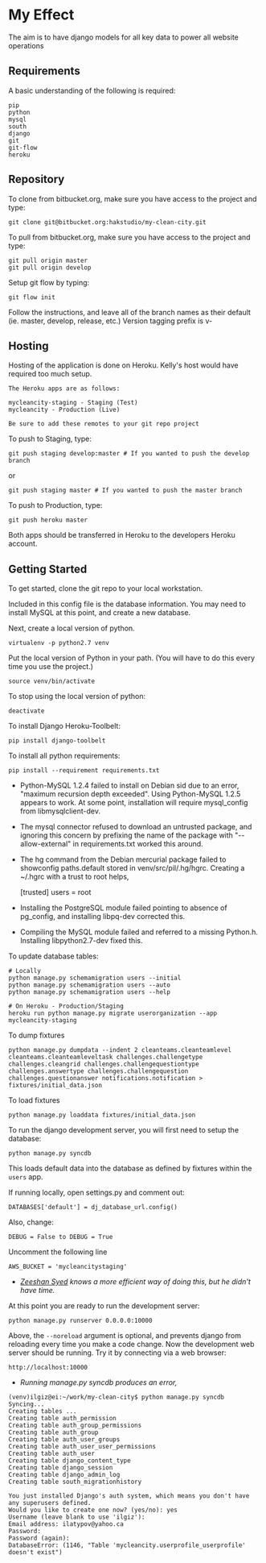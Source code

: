 # My Effect

The aim is to have django models for all key data to power all website operations

## Requirements

A basic understanding of the following is required:

    pip
    python
    mysql
    south
    django
    git
    git-flow
    heroku

## Repository

To clone from bitbucket.org, make sure you have access to the project and type:

    git clone git@bitbucket.org:hakstudio/my-clean-city.git

To pull from bitbucket.org, make sure you have access to the project and type:

    git pull origin master
    git pull origin develop

Setup git flow by typing:

    git flow init

Follow the instructions, and leave all of the branch names as their default (ie. master, develop, release, etc.)
Version tagging prefix is v-

## Hosting

Hosting of the application is done on Heroku. Kelly's host would have required
too much setup.

    The Heroku apps are as follows:
    
    mycleancity-staging - Staging (Test)
    mycleancity - Production (Live)

    Be sure to add these remotes to your git repo project

To push to Staging, type:
    
    git push staging develop:master # If you wanted to push the develop branch

or
    
    git push staging master # If you wanted to push the master branch

To push to Production, type:
    
    git push heroku master

Both apps should be transferred in Heroku to the developers Heroku account.

## Getting Started

To get started, clone the git repo to your local workstation.

Included in this config file is the database information. You may need to
install MySQL at this point, and create a new database.

Next, create a local version of python.

    virtualenv -p python2.7 venv

Put the local version of Python in your path.
(You will have to do this every time you use the project.)

    source venv/bin/activate

To stop using the local version of python:

    deactivate

To install Django Heroku-Toolbelt:
	
	pip install django-toolbelt

To install all python requirements:
    
    pip install --requirement requirements.txt

* Python-MySQL 1.2.4 failed to install on Debian sid due to an error, "maximum recursion depth exceeded". Using Python-MySQL 1.2.5 appears to work.  At some point, installation will require mysql_config from libmysqlclient-dev.

* The mysql connector refused to download an untrusted package, and ignoring this concern by prefixing the name of the package with "--allow-external" in requirements.txt worked this around.

* The hg command from the Debian mercurial package failed to showconfig paths.default stored in venv/src/pil/.hg/hgrc.  Creating a ~/.hgrc with a trust to root helps,

    [trusted]
    users = root

* Installing the PostgreSQL module failed pointing to absence of pg_config, and installing libpq-dev corrected this.

* Compiling the MySQL module failed and referred to a missing Python.h.  Installing libpython2.7-dev fixed this.

To update database tables:
    
    # Locally
    python manage.py schemamigration users --initial
    python manage.py schemamigration users --auto
    python manage.py schemamigration users --help

    # On Heroku - Production/Staging
    heroku run python manage.py migrate userorganization --app mycleancity-staging

To dump fixtures

    python manage.py dumpdata --indent 2 cleanteams.cleanteamlevel cleanteams.cleanteamleveltask challenges.challengetype challenges.cleangrid challenges.challengequestiontype challenges.answertype challenges.challengequestion challenges.questionanswer notifications.notification > fixtures/initial_data.json

To load fixtures

    python manage.py loaddata fixtures/initial_data.json

To run the django development server, you will first need to setup the database:

    python manage.py syncdb

This loads default data into the database as defined by fixtures within
the `users` app.

If running locally, open settings.py and comment out:

    DATABASES['default'] = dj_database_url.config()

Also, change:

    DEBUG = False to DEBUG = True
    
Uncomment the following line 
 
    AWS_BUCKET = 'mycleancitystaging'

* _[Zeeshan Syed](https://bitbucket.org/syedzee) knows a more efficient way of doing this, but he didn't have time._

At this point you are ready to run the development server:

    python manage.py runserver 0.0.0.0:10000

Above, the `--noreload` argument is optional, and prevents django from reloading
every time you make a code change. Now the development web server should be
running. Try it by connecting via a web browser:

    http://localhost:10000

* _Running *manage.py syncdb* produces an error,_
~~~~
(venv)ilgiz@ei:~/work/my-clean-city$ python manage.py syncdb
Syncing...
Creating tables ...
Creating table auth_permission
Creating table auth_group_permissions
Creating table auth_group
Creating table auth_user_groups
Creating table auth_user_user_permissions
Creating table auth_user
Creating table django_content_type
Creating table django_session
Creating table django_admin_log
Creating table south_migrationhistory

You just installed Django's auth system, which means you don't have any superusers defined.
Would you like to create one now? (yes/no): yes
Username (leave blank to use 'ilgiz'):
Email address: ilatypov@yahoo.ca
Password:
Password (again):
DatabaseError: (1146, "Table 'mycleancity.userprofile_userprofile' doesn't exist")
~~~~
